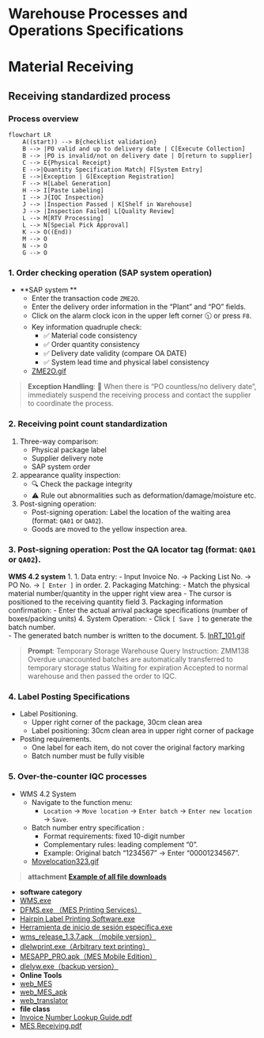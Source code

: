 # Warehouse Processes and Operations Specifications


# Material Receiving
## Receiving standardized process
### Process overview
```mermaid
flowchart LR
    A((start)) --> B{checklist validation}
    B --> |PO valid and up to delivery date | C[Execute Collection]
    B --> |PO is invalid/not on delivery date | D[return to supplier]
    C --> E{Physical Receipt}
    E -->|Quantity Specification Match| F[System Entry]
    E -->|Exception | G[Exception Registration]
    F --> H[Label Generation]
    H --> I[Paste Labeling]
    I --> J{IQC Inspection}
    J --> |Inspection Passed | K[Shelf in Warehouse]
    J --> |Inspection Failed| L[Quality Review]
    L --> M[RTV Processing]
    L --> N[Special Pick Approval]
    K --> O((End))
    M --> O
    N --> O
    G --> O
```


### 1. Order checking operation (SAP system operation)
* **SAP system **
    - Enter the transaction code `ZME2O`.
    - Enter the delivery order information in the “Plant” and “PO” fields.
    - Click on the alarm clock icon in the upper left corner 🕥 or press `F8`.
    - Key information quadruple check:
       - ✅ Material code consistency
       - ✅ Order quantity consistency
       - ✅ Delivery date validity (compare OA DATE)
       - ✅ System lead time and physical label consistency
    - [ZME2O.gif](https://github.com/dlelyw/VTX_6501/blob/0ecf0e8decf70686fdc0656ab4f7a64b32ba7241/files/gif/ZME2O.gif)


> **Exception Handling**:
> 🚨 When there is “PO countless/no delivery date”, immediately suspend the receiving process and contact the supplier to coordinate the process.


### 2. Receiving point count standardization
1. Three-way comparison:
   - Physical package label
   - Supplier delivery note
   - SAP system order
2. appearance quality inspection:
   - 🔍 Check the package integrity
   - ⚠️ Rule out abnormalities such as deformation/damage/moisture etc.
3. Post-signing operation:
   - Post-signing operation: Label the location of the waiting area (format: `QA01` or `QA02`).
   - Goods are moved to the yellow inspection area.
   


### 3. Post-signing operation: Post the QA locator tag (format: `QA01` or `QA02`).
**WMS 4.2 system** 1.
    1. Data entry:
       - Input Invoice No. → Packing List No. → PO No. → `[ Enter ]` in order.
    2. Packaging Matching:
       - Match the physical material number/quantity in the upper right view area
       - The cursor is positioned to the receiving quantity field
    3. Packaging information confirmation:
       - Enter the actual arrival package specifications (number of boxes/packing units)
    4. System Operation:
       - Click `[ Save ]` to generate the batch number.  
       - The generated batch number is written to the document.
    5. [InRT_101.gif](https://github.com/dlelyw/VTX_6501/blob/78761c82f6bacd105d83a0eeb12adb896d5ab8bc/files/gif/InRT_101.gif)       

> **Prompt**:
> Temporary Storage Warehouse Query Instruction: ZMM138 Overdue unaccounted batches are automatically transferred to temporary storage status Waiting for expiration Accepted to normal warehouse and then passed the order to IQC.



### 4. Label Posting Specifications
* Label Positioning.
    - Upper right corner of the package, 30cm clean area
    - Label positioning: 30cm clean area in upper right corner of package
* Posting requirements.
    - One label for each item, do not cover the original factory marking
    - Batch number must be fully visible
 


### 5. Over-the-counter IQC processes
* WMS 4.2 System
    - Navigate to the function menu:  
        - `Location` → `Move location` → `Enter batch` → `Enter new location` → `Save`.
    - Batch number entry specification :
        - Format requirements: fixed 10-digit number
        - Complementary rules: leading complement “0”.  
        - Example: Original batch “1234567” → Enter “00001234567”.
     -  [Movelocation323.gif](https://github.com/dlelyw/VTX_6501/blob/78761c82f6bacd105d83a0eeb12adb896d5ab8bc/files/gif/Movelocation323.gif)

> **attachment**  **<a href="https://github.com/dlelyw/VTX_6501/blob/0ecf0e8decf70686fdc0656ab4f7a64b32ba7241/files/gif/Download%20File%20Example.gif">Example of all file downloads</a>**
- **software category**
- [WMS.exe](https://github.com/dlelyw/VTX_6501/blob/19b5c6346e674e532626e966f523b64e8f6b57c0/files/apps/WMS.exe)
- [DFMS.exe （MES Printing Services）](https://github.com/dlelyw/VTX_6501/blob/78761c82f6bacd105d83a0eeb12adb896d5ab8bc/files/apps/DFMS.exe)
- [Hairpin Label Printing Software.exe](https://github.com/dlelyw/VTX_6501/blob/78761c82f6bacd105d83a0eeb12adb896d5ab8bc/files/apps/Hairpin%20Label%20Printing%20Software.exe)
- [Herramienta de inicio de sesión específica.exe](https://github.com/dlelyw/VTX_6501/blob/78761c82f6bacd105d83a0eeb12adb896d5ab8bc/files/apps/Herramienta%20de%20inicio%20de%20sesión%20específica.exe)
- [wms_release_1.3.7.apk （mobile version）](https://github.com/dlelyw/VTX_6501/blob/78761c82f6bacd105d83a0eeb12adb896d5ab8bc/files/apps/wms_release_1.3.7.apk)
- [dlelwprint.exe（Arbitrary text printing）](https://github.com/dlelyw/VTX_6501/blob/78761c82f6bacd105d83a0eeb12adb896d5ab8bc/files/apps/dlelwprint.exe)
- [MESAPP_PRO.apk（MES Mobile Edition）](https://github.com/dlelyw/VTX_6501/blob/78761c82f6bacd105d83a0eeb12adb896d5ab8bc/files/apps/MESAPP_PRO.apk)
- [dlelyw.exe（backup version）](https://github.com/dlelyw/VTX_6501/blob/78761c82f6bacd105d83a0eeb12adb896d5ab8bc/files/apps/dlelyw.exe)
- **Online Tools**
- [web_MES](http://10.97.245.205:92/login)
- [web_MES_apk](http://10.97.245.205:93)
- [web_translator](https://www.deepl.com/zh/translator)
- **file class**  
- [Invoice Number Lookup Guide.pdf](https://github.com/dlelyw/VTX_6501/blob/19b5c6346e674e532626e966f523b64e8f6b57c0/files/pdf/Invoice%20Number%20Lookup%20Guide.pdf)  
- [MES Receiving.pdf](https://github.com/dlelyw/VTX_6501/blob/78761c82f6bacd105d83a0eeb12adb896d5ab8bc/files/pdf/MES%20Receiving.pdf)
